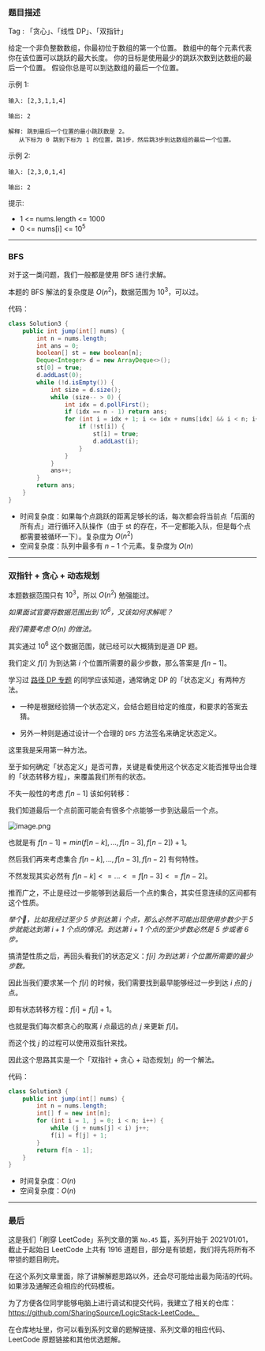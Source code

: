 ### 题目描述
Tag : 「贪心」、「线性 DP」、「双指针」


给定一个非负整数数组，你最初位于数组的第一个位置。
数组中的每个元素代表你在该位置可以跳跃的最大长度。
你的目标是使用最少的跳跃次数到达数组的最后一个位置。
假设你总是可以到达数组的最后一个位置。




示例 1:
```
输入: [2,3,1,1,4]

输出: 2

解释: 跳到最后一个位置的最小跳跃数是 2。
   从下标为 0 跳到下标为 1 的位置，跳1步，然后跳3步到达数组的最后一个位置。
```
示例 2:
```
输入: [2,3,0,1,4]

输出: 2
```

提示:
* 1 <= nums.length <= 1000
* 0 <= nums[i] <= $10^5$

---

### BFS

对于这一类问题，我们一般都是使用 BFS 进行求解。

本题的 BFS 解法的复杂度是 $O(n^2)$，数据范围为 $10^3$，可以过。

代码：
```Java []
class Solution3 {
    public int jump(int[] nums) {
        int n = nums.length;
        int ans = 0;
        boolean[] st = new boolean[n];
        Deque<Integer> d = new ArrayDeque<>();
        st[0] = true;
        d.addLast(0);
        while (!d.isEmpty()) {
            int size = d.size();
            while (size-- > 0) {
                int idx = d.pollFirst();
                if (idx == n - 1) return ans;
                for (int i = idx + 1; i <= idx + nums[idx] && i < n; i++) {
                    if (!st[i]) {
                        st[i] = true;
                        d.addLast(i);
                    }
                }
            }
            ans++;
        }
        return ans;
    }
}
```
* 时间复杂度：如果每个点跳跃的距离足够长的话，每次都会将当前点「后面的所有点」进行循环入队操作（由于 st 的存在，不一定都能入队，但是每个点都需要被循环一下）。复杂度为 $O(n^2)$
* 空间复杂度：队列中最多有 $n - 1$ 个元素。复杂度为 $O(n)$

---

### 双指针 + 贪心 + 动态规划

本题数据范围只有 $10^3$，所以 $O(n^2)$ 勉强能过。

*如果面试官要将数据范围出到 $10^6$，又该如何求解呢？*

*我们需要考虑 $O(n)$ 的做法。*

其实通过 $10^6$ 这个数据范围，就已经可以大概猜到是道 DP 题。

我们定义 $f[i]$ 为到达第 $i$ 个位置所需要的最少步数，那么答案是 $f[n - 1]$。

学习过 [路径 DP 专题](https://mp.weixin.qq.com/mp/appmsgalbum?__biz=MzU4NDE3MTEyMA==&action=getalbum&album_id=1773144264147812354&scene=173&from_msgid=2247485565&from_itemidx=1&count=3&scene=21#wechat_redirect) 的同学应该知道，通常确定 DP 的「状态定义」有两种方法。

* 一种是根据经验猜一个状态定义，会结合题目给定的维度，和要求的答案去猜。

* 另外一种则是通过设计一个合理的 `DFS` 方法签名来确定状态定义。

这里我是采用第一种方法。

至于如何确定「状态定义」是否可靠，关键是看使用这个状态定义能否推导出合理的「状态转移方程」，来覆盖我们所有的状态。

不失一般性的考虑 $f[n - 1]$ 该如何转移：

我们知道最后一个点前面可能会有很多个点能够一步到达最后一个点。

![image.png](https://pic.leetcode-cn.com/1621327340-bRhges-image.png)


也就是有 $f[n - 1] = min(f[n - k],...,f[n - 3],f[n - 2]) + 1$。

然后我们再来考虑集合 $f[n - k],...,f[n - 3],f[n - 2]$ 有何特性。

不然发现其实必然有 $f[n - k] <= ...<= f[n - 3] <= f[n - 2]$。

推而广之，不止是经过一步能够到达最后一个点的集合，其实任意连续的区间都有这个性质。

*举个🌰，比如我经过至少 5 步到达第 $i$ 个点，那么必然不可能出现使用步数少于 5 步就能达到第 $i + 1$ 个点的情况。到达第 $i + 1$ 个点的至少步数必然是 5 步或者 6 步。*

搞清楚性质之后，再回头看我们的状态定义：*$f[i]$ 为到达第 $i$ 个位置所需要的最少步数。*

因此当我们要求某一个 $f[i]$ 的时候，我们需要找到最早能够经过一步到达 $i$ 点的 $j$ 点。

即有状态转移方程：$f[i] = f[j] + 1$。

也就是我们每次都贪心的取离 $i$ 点最远的点 $j$ 来更新 $f[i]$。

而这个找 $j$ 的过程可以使用双指针来找。

因此这个思路其实是一个「双指针 + 贪心 + 动态规划」的一个解法。

代码：
```Java []
class Solution3 {
    public int jump(int[] nums) {
        int n = nums.length;
        int[] f = new int[n]; 
        for (int i = 1, j = 0; i < n; i++) {
            while (j + nums[j] < i) j++;
            f[i] = f[j] + 1;
        }
        return f[n - 1];
    }
}
```
* 时间复杂度：$O(n)$
* 空间复杂度：$O(n)$

---

### 最后

这是我们「刷穿 LeetCode」系列文章的第 `No.45` 篇，系列开始于 2021/01/01，截止于起始日 LeetCode 上共有 1916 道题目，部分是有锁题，我们将先将所有不带锁的题目刷完。

在这个系列文章里面，除了讲解解题思路以外，还会尽可能给出最为简洁的代码。如果涉及通解还会相应的代码模板。

为了方便各位同学能够电脑上进行调试和提交代码，我建立了相关的仓库：https://github.com/SharingSource/LogicStack-LeetCode。

在仓库地址里，你可以看到系列文章的题解链接、系列文章的相应代码、LeetCode 原题链接和其他优选题解。

